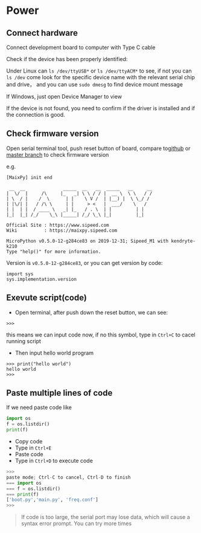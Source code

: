 Power
====



## Connect hardware

Connect development board to computer with Type C cable

Check if the device has been properly identified:

Under Linux can `ls /dev/ttyUSB*` or `ls /dev/ttyACM*` to see, if not you can `ls /dev` come look for the specific device name with the relevant serial chip and drive， and you can use `sudo dmesg` to find device mount message

If Windows, just open Device Manager to view

If the device is not found, you need to confirm if the driver is installed and if the connection is good.

## Check firmware version

Open serial terminal tool, push reset button of board, compare to[github](https://github.com/sipeed/MaixPy/releases) or [master branch](http://dl.sipeed.com/MAIX/MaixPy/release/master/) to check firmware version

e.g.
```
[MaixPy] init end

 __  __              _____  __   __  _____   __     __
|  \/  |     /\     |_   _| \ \ / / |  __ \  \ \   / /
| \  / |    /  \      | |    \ V /  | |__) |  \ \_/ /
| |\/| |   / /\ \     | |     > <   |  ___/    \   /
| |  | |  / ____ \   _| |_   / . \  | |         | |
|_|  |_| /_/    \_\ |_____| /_/ \_\ |_|         |_|

Official Site : https://www.sipeed.com
Wiki          : https://maixpy.sipeed.com

MicroPython v0.5.0-12-g284ce83 on 2019-12-31; Sipeed_M1 with kendryte-k210
Type "help()" for more information.
```
Version is `v0.5.0-12-g284ce83`, or you can get version by code:
```
import sys
sys.implementation.version
```

## Exevute script(code)

* Open terminal, after push down the reset button, we can see:
```
>>> 
```
this means we can input code now, if no this symbol, type in `Ctrl+C` to cacel running script

* Then input hello world program
```
>>> print("hello world")
hello world
>>> 
```

## Paste multiple lines of code

If we need paste code like
```python
import os
f = os.listdir()
print(f)
```

* Copy code
* Type in `Ctrl+E`
* Paste code
* Type in `Ctrl+D` to execute code

```python
>>> 
paste mode; Ctrl-C to cancel, Ctrl-D to finish
=== import os
=== f = os.listdir()
=== print(f)
['boot.py','main.py', 'freq.conf']
>>> 

```

> If code is too large, the serial port may lose data, which will cause a syntax error prompt. You can try more times



